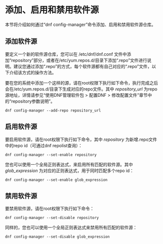 # 添加、启用和禁用软件源<a name="ZH-CN_TOPIC_0229622708"></a>

本节将介绍如何通过“dnf config-manager”命令添加、启用和禁用软件源仓库。

## 添加软件源<a name="zh-cn_topic_0151920997_sb33361abbe6d4d779ea944c43e4060e2"></a>

要定义一个新的软件源仓库，您可以在 /etc/dnf/dnf.conf 文件中添加“repository”部分，或者在/etc/yum.repos.d/目录下添加“.repo”文件进行说明。建议您通过添加“.repo”的方式，每个软件源都有自己对应的“.repo”文件，以下介绍该方式的操作方法。

要在您的系统中添加一个这样的源，请在root权限下执行如下命令，执行完成之后会在/etc/yum.repos.d/目录下生成对应的repo文件。其中  _repository\_url_  为repo源地址，详情请参见“使用DNF管理软件包 \> 配置DNF \> 修改配置文件”章节中的“repository参数说明”。

```
dnf config-manager --add-repo repository_url
```

## 启用软件源<a name="zh-cn_topic_0151920997_sa4f6a5540ad94c8e85e08202c710d249"></a>

要启用软件源，请在root权限下执行如下命令，其中  _repository_  为新增.repo文件中的repo id（可通过dnf repolist查询）：

```
dnf config-manager --set-enable repository
```

您也可以使用一个全局正则表达式，来启用所有匹配的软件源。其中  _glob\_expression_  为对应的正则表达式，用于同时匹配多个repo id：

```
dnf config-manager --set-enable glob_expression
```

## 禁用软件源<a name="zh-cn_topic_0151920997_s7e19028d76de4a70a0324f7dc42bd4a5"></a>

要禁用软件源，请在root权限下执行如下命令：

```
dnf config-manager --set-disable repository
```

同样的，您也可以使用一个全局正则表达式来禁用所有匹配的软件源：

```
dnf config-manager --set-disable glob_expression
```

